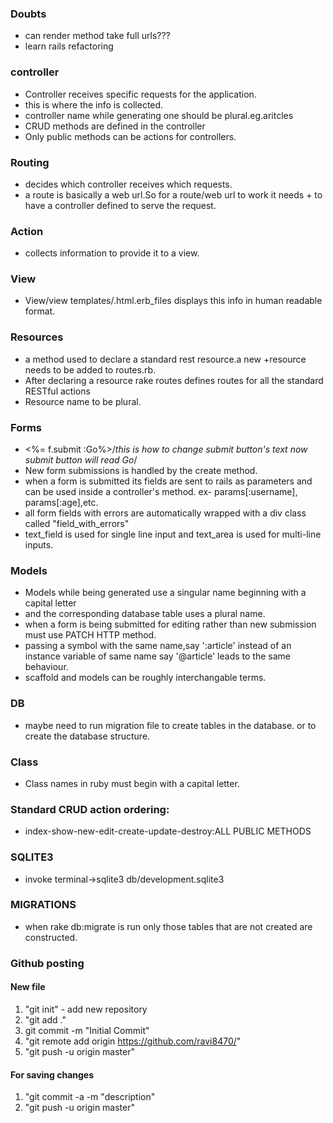 ### Doubts
+ can render method take full urls???  
+ learn rails refactoring  
### controller
+ Controller receives specific requests for the application.  
+ this is where the info is collected.  
+ controller name while generating one should be plural.eg.aritcles  
+ CRUD methods are defined in the controller  
+ Only public methods can be actions for controllers.  
### Routing
+ decides which controller receives which requests.
+ a route is basically a web url.So for a route/web url to work it needs + to have a controller defined to serve the request.
### Action
+ collects information to provide it to a view.
### View
+ View/view templates/.html.erb_files displays this info in human readable format.
### Resources
+ a method used to declare a standard rest resource.a new +resource needs to be added to routes.rb.
+ After declaring a resource rake routes defines routes for all the standard RESTful actions
+ Resource name to be plural.
### Forms
+ <%= f.submit :Go%>/*this is how to change submit button's text now submit button will read Go*/
+ New form submissions is handled by the create method.
+ when a form is submitted its fields are sent to rails as parameters and can be used inside a controller's method.
ex- params[:username], params[:age],etc.
+ all form fields with errors are automatically wrapped with a div class called "field_with_errors"
+ text_field is used for single line input and text_area is used for multi-line inputs.
### Models
+ Models while being generated use a singular name beginning with a capital letter
+ and the corresponding database table uses a plural name.
+ when a form is being submitted for editing rather than new submission must use PATCH HTTP method.
+ passing a symbol with the same name,say ':article' instead of an instance variable of same name say '@article' leads to the same behaviour.
+ scaffold and models can be roughly interchangable terms.
### DB
+ maybe need to run migration file to create tables in the database. or to create the database structure.
### Class
+ Class names in ruby must begin with a capital letter.
### Standard CRUD action ordering:
+ index-show-new-edit-create-update-destroy:ALL PUBLIC METHODS
### SQLITE3
+ invoke terminal->sqlite3 db/development.sqlite3
### MIGRATIONS
+ when rake db:migrate is run only those tables that are not created are constructed.
### Github posting
#### New file
1. "git init" - add new repository  
2. "git add ."  
3. git commit -m "Initial Commit"
4. "git remote add origin https://github.com/ravi8470/<filename>"
5. "git push -u origin master"
#### For saving changes
1. "git commit -a -m "description"
2. "git push -u origin master"
